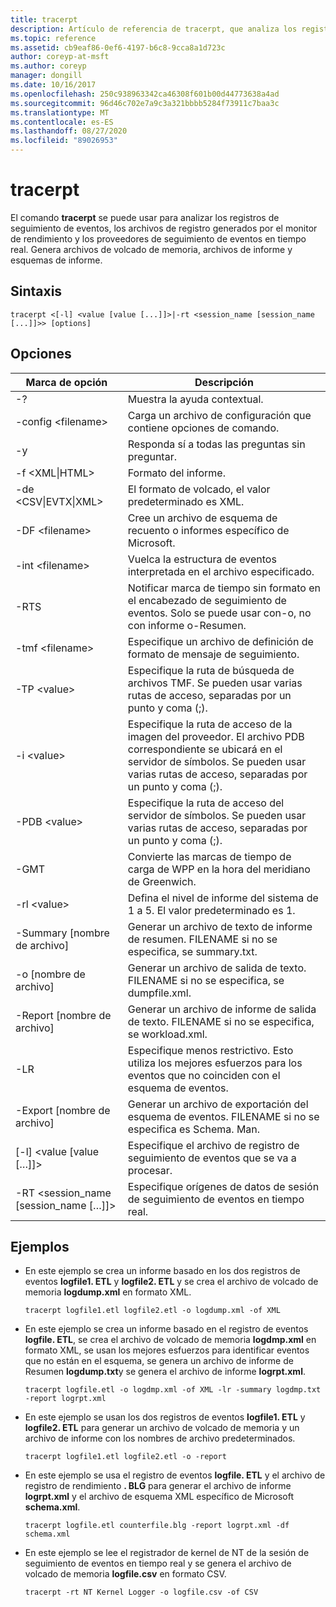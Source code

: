```yaml
---
title: tracerpt
description: Artículo de referencia de tracerpt, que analiza los registros de seguimiento de eventos, los archivos de registro generados por el monitor de rendimiento y los proveedores de seguimiento de eventos en tiempo real.
ms.topic: reference
ms.assetid: cb9eaf86-0ef6-4197-b6c8-9cca8a1d723c
author: coreyp-at-msft
ms.author: coreyp
manager: dongill
ms.date: 10/16/2017
ms.openlocfilehash: 250c938963342ca46308f601b00d44773638a4ad
ms.sourcegitcommit: 96d46c702e7a9c3a321bbbb5284f73911c7baa3c
ms.translationtype: MT
ms.contentlocale: es-ES
ms.lasthandoff: 08/27/2020
ms.locfileid: "89026953"
---
```

# <a name="tracerpt"></a>tracerpt

El comando **tracerpt** se puede usar para analizar los registros de seguimiento de eventos, los archivos de registro generados por el monitor de rendimiento y los proveedores de seguimiento de eventos en tiempo real. Genera archivos de volcado de memoria, archivos de informe y esquemas de informe.

## <a name="syntax"></a>Sintaxis

```
tracerpt <[-l] <value [value [...]]>|-rt <session_name [session_name [...]]>> [options]
```

## <a name="options"></a>Opciones

|              Marca de opción               |                                                                    Descripción                                                                    |
|----------------------------------------|---------------------------------------------------------------------------------------------------------------------------------------------------|
|                   -?                   |                                                         Muestra la ayuda contextual.                                                          |
|          -config \<filename>           |                                                 Carga un archivo de configuración que contiene opciones de comando.                                                  |
|                   -y                   |                                                  Responda sí a todas las preguntas sin preguntar.                                                   |
|            -f \<XML\|HTML>             |                                                                  Formato del informe.                                                                   |
|         -de \<CSV\|EVTX\|XML>          |                                                         El formato de volcado, el valor predeterminado es XML.                                                          |
|            -DF \<filename>             |                                            Cree un archivo de esquema de recuento o informes específico de Microsoft.                                            |
|            -int \<filename>            |                                            Vuelca la estructura de eventos interpretada en el archivo especificado.                                            |
|                  -RTS                  |                        Notificar marca de tiempo sin formato en el encabezado de seguimiento de eventos. Solo se puede usar con-o, no con informe o-Resumen.                         |
|            -tmf \<filename>            |                                                  Especifique un archivo de definición de formato de mensaje de seguimiento.                                                  |
|              -TP \<value>              |                            Especifique la ruta de búsqueda de archivos TMF. Se pueden usar varias rutas de acceso, separadas por un punto y coma (;).                            |
|              -i \<value>               | Especifique la ruta de acceso de la imagen del proveedor. El archivo PDB correspondiente se ubicará en el servidor de símbolos. Se pueden usar varias rutas de acceso, separadas por un punto y coma (;). |
|             -PDB \<value>              |                             Especifique la ruta de acceso del servidor de símbolos. Se pueden usar varias rutas de acceso, separadas por un punto y coma (;).                             |
|                  -GMT                  |                                              Convierte las marcas de tiempo de carga de WPP en la hora del meridiano de Greenwich.                                               |
|              -rl \<value>              |                                               Defina el nivel de informe del sistema de 1 a 5. El valor predeterminado es 1.                                               |
|          -Summary [nombre de archivo]           |                                  Generar un archivo de texto de informe de resumen. FILENAME si no se especifica, se summary.txt.                                   |
|             -o [nombre de archivo]              |                                      Generar un archivo de salida de texto. FILENAME si no se especifica, se dumpfile.xml.                                      |
|           -Report [nombre de archivo]           |                                  Generar un archivo de informe de salida de texto. FILENAME si no se especifica, se workload.xml.                                   |
|                  -LR                   |                        Especifique menos restrictivo. Esto utiliza los mejores esfuerzos para los eventos que no coinciden con el esquema de eventos.                         |
|           -Export [nombre de archivo]           |                                  Generar un archivo de exportación del esquema de eventos. FILENAME si no se especifica es Schema. Man.                                   |
|       [-l] \<value [value […]]>        |                                                   Especifique el archivo de registro de seguimiento de eventos que se va a procesar.                                                    |
| -RT \<session_name [session_name […]]> |                                                Especifique orígenes de datos de sesión de seguimiento de eventos en tiempo real.                                                |

## <a name="examples"></a>Ejemplos

- En este ejemplo se crea un informe basado en los dos registros de eventos **logfile1. ETL** y **logfile2. ETL** y se crea el archivo de volcado de memoria **logdump.xml** en formato XML.
  ```
  tracerpt logfile1.etl logfile2.etl -o logdump.xml -of XML
  ```
- En este ejemplo se crea un informe basado en el registro de eventos **logfile. ETL**, se crea el archivo de volcado de memoria **logdmp.xml** en formato XML, se usan los mejores esfuerzos para identificar eventos que no están en el esquema, se genera un archivo de informe de Resumen **logdump.txt**y se genera el archivo de informe **logrpt.xml**.
  ```
  tracerpt logfile.etl -o logdmp.xml -of XML -lr -summary logdmp.txt -report logrpt.xml
  ```
- En este ejemplo se usan los dos registros de eventos **logfile1. ETL** y **logfile2. ETL** para generar un archivo de volcado de memoria y un archivo de informe con los nombres de archivo predeterminados.
  ```
  tracerpt logfile1.etl logfile2.etl -o -report
  ```
- En este ejemplo se usa el registro de eventos **logfile. ETL** y el archivo de registro de rendimiento **. BLG** para generar el archivo de informe **logrpt.xml** y el archivo de esquema XML específico de Microsoft **schema.xml**.
  ```
  tracerpt logfile.etl counterfile.blg -report logrpt.xml -df schema.xml
  ```
- En este ejemplo se lee el registrador de kernel de NT de la sesión de seguimiento de eventos en tiempo real y se genera el archivo de volcado de memoria **logfile.csv** en formato CSV.
  ```
  tracerpt -rt NT Kernel Logger -o logfile.csv -of CSV
  ```
